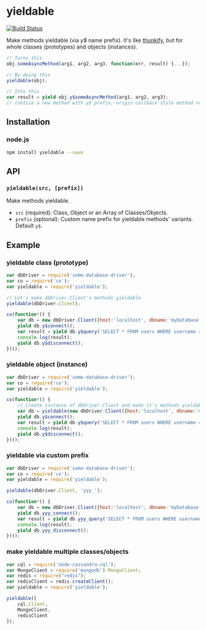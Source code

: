 # yieldable

[![Build Status](https://travis-ci.org/seznam/yieldable.svg?branch=master)](https://travis-ci.org/seznam/yieldable)

Make methods yieldable (via _y$_ name prefix). It's like [thunkify](https://github.com/visionmedia/node-thunkify), but for whole classes (prototypes) and objects (instances).

```js
// Turns this
obj.someAsyncMethod(arg1, arg2, arg3, function(err, result) {...});

// By doing this
yieldable(obj);

// Into this
var result = yield obj.y$someAsyncMethod(arg1, arg2, arg3);
// (notice a new method with y$ prefix, origin callback-style method remains unaffected)
```

## Installation

### node.js

```sh
npm install yieldable --save
```

## API
### `yieldable(src, [prefix])`
Make methods yieldable.
 * `src` (required): Class, Object or an Array of Classes/Objects.
 * `prefix` (optional): Custom name prefix for yieldable methods' variants. Default `y$`.

## Example
### yieldable class (prototype)
```js
var dbDriver = require('some-database-driver');
var co = require('co');
var yieldable = require('yieldable');

// Let's make dbDriver.Client's methods yieldable
yieldable(dbDriver.Client);

co(function*() {
    var db = new dbDriver.Client({host:'localhost', dbname:'myDatabase'});
    yield db.y$connect();
    var result = yield db.y$query('SELECT * FROM users WHERE username = ?', ['hajovsky']);
    console.log(result);
    yield db.y$disconnect();
})();
```

### yieldable object (instance)
```js
var dbDriver = require('some-database-driver');
var co = require('co');
var yieldable = require('yieldable');

co(function*() {
    // Create instance of dbDriver.Client and make it's methods yieldable
    var db = yieldable(new dbDriver.Client({host:'localhost', dbname:'myDatabase'}));
    yield db.y$connect();
    var result = yield db.y$query('SELECT * FROM users WHERE username = ?', ['hajovsky']);
    console.log(result);
    yield db.y$disconnect();
})();
```

### yieldable via custom prefix
```js
var dbDriver = require('some-database-driver');
var co = require('co');
var yieldable = require('yieldable');

yieldable(dbDriver.Client, 'yyy_');

co(function*() {
    var db = new dbDriver.Client({host:'localhost', dbname:'myDatabase'});
    yield db.yyy_connect();
    var result = yield db.yyy_query('SELECT * FROM users WHERE username = ?', ['hajovsky']);
    console.log(result);
    yield db.yyy_disconnect();
})();
```

### make yieldable multiple classes/objects
```js
var cql = require('node-cassandra-cql');
var MongoClient = require('mongodb').MongoClient;
var redis = require("redis");
var redisClient = redis.createClient();
var yieldable = require('yieldable');

yieldable([
    cql.Client,
    MongoClient,
    redisClient
]);
```



